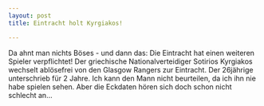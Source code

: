 ```yaml
---
layout: post
title: Eintracht holt Kyrgiakos!

---
```


Da ahnt man nichts Böses - und dann das: Die Eintracht hat einen weiteren Spieler verpflichtet! Der griechische Nationalverteidiger Sotirios Kyrgiakos wechselt ablösefrei von den Glasgow Rangers zur Eintracht. Der 26jährige unterschrieb für 2 Jahre. Ich kann den Mann nicht beurteilen, da ich ihn nie habe spielen sehen. Aber die Eckdaten hören sich doch schon nicht schlecht an...


